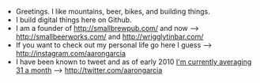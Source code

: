 - Greetings. I like mountains, beer, bikes, and building things. 
- I build digital things here on Github.
- I am a founder of http://smallbrewpub.com/ and now --> http://smallbeerworks.com/ and http://wrigglytinbar.com/
- If you want to check out my personal life go here I guess --> http://instagram.com/aarongarcia
- I have been known to tweet and as of early 2010 [I'm currently averaging 31 a month](http://www.tweetstats.com/graphs/aarongarcia
) --> http://twitter.com/aarongarcia




